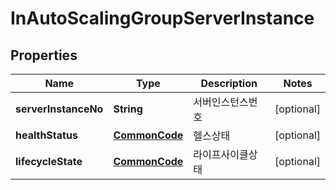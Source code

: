 
# InAutoScalingGroupServerInstance

## Properties
Name | Type | Description | Notes
------------ | ------------- | ------------- | -------------
**serverInstanceNo** | **String** | 서버인스턴스번호 |  [optional]
**healthStatus** | [**CommonCode**](CommonCode.md) | 헬스상태 |  [optional]
**lifecycleState** | [**CommonCode**](CommonCode.md) | 라이프사이클상태 |  [optional]




